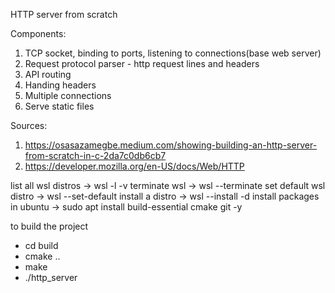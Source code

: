 HTTP server from scratch


Components:
1. TCP socket, binding to ports, listening to connections(base web server)
2. Request protocol parser - http request lines and headers
3. API routing 
4. Handing headers
5. Multiple connections
6. Serve static files


Sources: 
1. https://osasazamegbe.medium.com/showing-building-an-http-server-from-scratch-in-c-2da7c0db6cb7
2. https://developer.mozilla.org/en-US/docs/Web/HTTP


list all wsl distros -> wsl -l -v
terminate wsl -> wsl --terminate <distro>
set default wsl distro -> wsl --set-default <distro>
install a distro -> wsl --install -d <distro>
install packages in ubuntu -> sudo apt install build-essential cmake git -y

to build the project
- cd build
- cmake ..
- make
- ./http_server